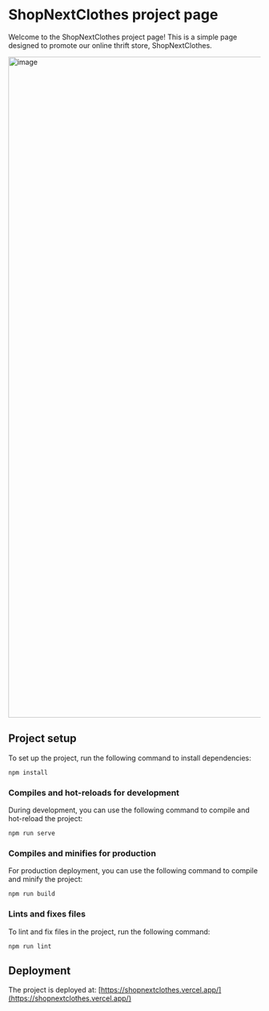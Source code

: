 # ShopNextClothes project page

Welcome to the ShopNextClothes project page! This is a simple page designed to promote our online thrift store, ShopNextClothes.

<img width="1320" alt="image" src="https://github.com/NayanMallet/project_ydays/assets/81246812/fd6b7845-edea-4df4-9f97-063152daad79">


## Project setup
To set up the project, run the following command to install dependencies:
```
npm install
```
### Compiles and hot-reloads for development
During development, you can use the following command to compile and hot-reload the project:
```
npm run serve
```
### Compiles and minifies for production
For production deployment, you can use the following command to compile and minify the project:
```
npm run build
```
### Lints and fixes files
To lint and fix files in the project, run the following command:
```
npm run lint
```

## Deployment
The project is deployed at: [https://shopnextclothes.vercel.app/](https://shopnextclothes.vercel.app/)
